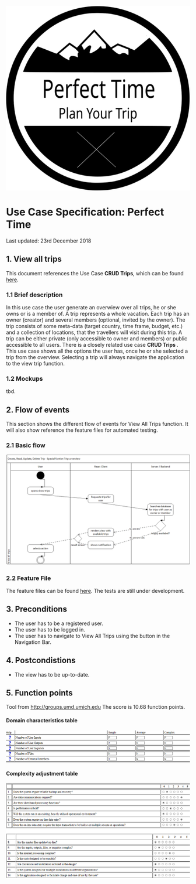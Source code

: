 ![mockup file missing][mu0]

[mu0]: ../../../src/images/logo_perfecttime.svg "PT Logo"
# Use Case Specification: Perfect Time
Last updated:
23rd December 2018

## 1. View all trips
This document references the Use Case <b>CRUD Trips</b>, which can be found <a href= "./CRUD_trips.md">here</a>.

### 1.1 Brief description

In this use case the user generate an overwiew over all trips, he or she owns or is a member of. A trip represents a whole vacation. Each trip has an owner (creator) and several members (optional, invited by the owner). The trip consists of some meta-data (target country, time frame, budget, etc.) and a collection of locations, that the travellers will visit during this trip. A trip can be either private (only accessible to owner and members) or public accessible to all users. 
There is a closely related use case <b> CRUD Trips </b>. This use case shows all the options the user has, once he or she selected a trip from the overview. Selecting a trip will always navigate the application to the view trip function.

### 1.2 Mockups

tbd.

## 2. Flow of events

This section shows the different flow of events for View All Trips function.
It will also show reference the feature files for automated testing.

### 2.1 Basic flow

![mockup file missing][mu2]

[mu2]: ./ViewAllTrips.png "View Trip"

### 2.2 Feature File

The feature files can be found <a href="../../../features" >here</a>.
The tests are still under development.

## 3. Preconditions

- The user has to be a registered user.
- The user has to be logged in.
- The user has to navigate to View All Trips using the button in the Navigation Bar.

## 4. Postcondistions
- The view has to be up-to-date.

## 5. Function points
Tool from <a href ="http://groups.umd.umich.edu/cis/course.des/cis375/projects/fp99/main.html">http://groups.umd.umich.edu </a>
The score is 10.68 function points.

#### Domain characteristics table

![mockup file missing][mu5]

[mu5]: ./function_points11.png "function points 1"

#### Complexity adjustment table

![mockup file missing][mu6]

[mu6]: ./function_points12.png "function points 2"


